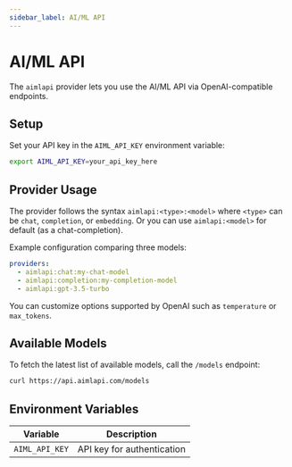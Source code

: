 ```yaml
---
sidebar_label: AI/ML API
---
```


# AI/ML API

The `aimlapi` provider lets you use the AI/ML API via OpenAI-compatible endpoints.

## Setup

Set your API key in the `AIML_API_KEY` environment variable:

```bash
export AIML_API_KEY=your_api_key_here
```

## Provider Usage

The provider follows the syntax `aimlapi:<type>:<model>` where `<type>` can be `chat`, `completion`, or `embedding`. Or you can use `aimlapi:<model>` for default (as a chat-completion).

Example configuration comparing three models:

```yaml
providers:
  - aimlapi:chat:my-chat-model
  - aimlapi:completion:my-completion-model
  - aimlapi:gpt-3.5-turbo
```

You can customize options supported by OpenAI such as `temperature` or `max_tokens`.

## Available Models

To fetch the latest list of available models, call the `/models` endpoint:

```bash
curl https://api.aimlapi.com/models
```

## Environment Variables

| Variable            | Description                                   |
| ------------------- | --------------------------------------------- |
| `AIML_API_KEY`      | API key for authentication                    |
